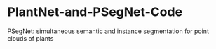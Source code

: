 # PlantNet-and-PSegNet-Code
PSegNet: simultaneous semantic and instance segmentation for point clouds of plants
